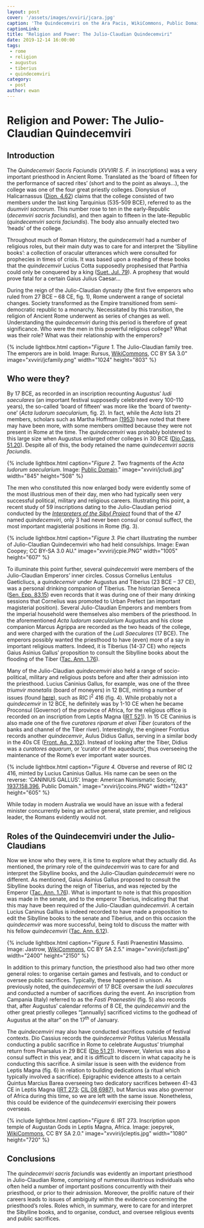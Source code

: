 ```yaml
---
layout: post
cover: '/assets/images/xvviri/jcara.jpg'
caption: 'The Quindecemviri on the Ara Pacis, WikiCommons, Public Domain.'
captionLink:
title: "Religion and Power: The Julio-Claudian Quindecemviri"
date: 2019-12-14 16:00:00
tags:
 - rome
 - religion
 - augustus
 - tiberius
 - quindecemviri
category:
 - post
author: ewan
---
```


<h1 id="religion-and-power-the-julio-claudian-quindecemviri">Religion and Power: The Julio-Claudian Quindecemviri</h1>
<h2 id="introduction">Introduction</h2>
<p>The <em>Quindecemviri Sacris Faciundis</em> (<em>XVVIRI S. F.</em> in inscriptions) was a very important priesthood in Ancient Rome. Translated as the ‘board of fifteen for the performance of sacred rites’ (short and to the point as always…), the college was one of the four great priestly colleges. Dionysius of Halicarnassus (<a href="http://penelope.uchicago.edu/Thayer/E/Roman/Texts/Dionysius_of_Halicarnassus/4C*.html#62.4">Dion. 4.62</a>) claims that the college consisted of two members under the last king Tarquinius (535-509 BCE), referred to as the <em>duumviri sacrorum</em>. This number rose to ten in the early-Republic (<em>decemviri sacris faciundis</em>), and then again to fifteen in the late-Republic (<em>quindecemviri sacris faciundis</em>). The body also annually elected two ‘heads’ of the college.</p>
<p>Throughout much of Roman History, the <em>quindecemviri</em> had a number of religious roles, but their main duty was to care for and interpret the ‘Sibylline books’: a collection of oracular utterances which were consulted for prophecies in times of crisis. It was based upon a reading of these books that the <em>quindecemvir</em> Lucius Cotta supposedly prophesised that Parthia could only be conquered by a king (<a href="http://penelope.uchicago.edu/Thayer/E/Roman/Texts/Suetonius/12Caesars/Julius*.html">Suet. Jul. 79</a>). A prophesy that would prove fatal for a certain Gaius Julius Caesar…</p>
<p>During the reign of the Julio-Claudian dynasty (the first five emperors who ruled from 27 BCE – 68 CE, fig. 1), Rome underwent a range of societal changes. Society transformed as the Empire transitioned from semi-democratic republic to a monarchy. Necessitated by this transition, the religion of Ancient Rome underwent as series of changes as well. Understanding the <em>quindecemviri</em> during this period is therefore of great significance. Who were the men in this powerful religious college? What was their role? What was their relationship with the emperors?</p>

{% include lightbox.html
caption="*Figure 1.* The Julio-Claudian family tree. The emperors are in bold. Image: Rursus, [WikiCommons](https://en.wikipedia.org/wiki/Julio-Claudian_dynasty#/media/File:JulioClaudian.svg), CC BY SA 3.0"
image="xvviri/jcfamily.png"
width="1024"
height="803" %}

<h2 id="who-were-they">Who were they?</h2>
<p>By 17 BCE, as recorded in an inscription recounting Augustus’ <em>ludi saeculares</em> (an important festival supposedly celebrated every 100-110 years), the so-called ‘board of fifteen’ was more like the ‘board of twenty-one’ (<em>Acta ludorum saecularium</em>, fig. 2)<em>.</em> In fact, while the <em>Acta</em> lists 21 members, scholars such as Martha Hoffman <a href="https://www.jstor.org/stable/292139">(1953</a>) have noted that there may have been more, with some members omitted because they were not present in Rome at the time. The <em>quindecemviri</em> was probably bolstered to this large size when Augustus enlarged other colleges in 30 BCE (<a href="http://penelope.uchicago.edu/Thayer/E/Roman/Texts/Cassius_Dio/51*.html">Dio Cass. 51.20</a>). Despite all of this, the body retained the name <em>quindecemviri sacris faciundis</em>.</p>

{% include lightbox.html
caption="*Figure 2.* Two fragments of the *Acta ludorum saecularium*. Image: [Public Domain](http://impero12.rssing.com/chan-9156852/all_p18.html#item343)."
image="xvviri/jcludi.jpg"
width="845"
height="508" %}

<p>The men who constituted this now enlarged body were evidently some of the most illustrious men of their day, men who had typically seen very successful political, military and religious careers. Illustrating this point, a recent study of 59 inscriptions dating to the Julio-Claudian period conducted by the <a href="https://researchers.mq.edu.au/en/projects/the-interpreters-of-the-sibyl-the-xvviri-and-the-city-of-rome"><em>Interpreters of the Sibyl Project</em></a> found that of the 47 named <em>quindecemviri</em>, only 3 had never been consul or consul suffect, the most important magisterial positions in Rome (fig. 3).</p>

{% include lightbox.html
caption="*Figure 3.* Pie chart illustrating the number of Julio-Claudian Quindecemviri who had held consulships. Image: Ewan Coopey; CC BY-SA 3.0 AU."
image="xvviri/jcpie.PNG"
width="1005"
height="607" %}

<p>To illuminate this point further, several <em>quindecemviri</em> were members of the Julio-Claudian Emperors’ inner circles. Cossus Cornelius Lentulus Gaeticliucs, a <em>quindecemvir</em> under Augustus and Tiberius (23 BCE – 37 CE), was a personal drinking companion of Tiberius. The historian Seneca (<a href="https://en.wikisource.org/wiki/Moral_letters_to_Lucilius/Letter_83">Sen. Epp. 83.15</a>) even records that it was during one of their many drinking sessions that Cornelius was promoted to Urban Prefect (an important magisterial position). Several Julio-Claudian Emperors and members from the imperial household were themselves also members of the priesthood. In the aforementioned <em>Acta ludorum saecularium</em> Augustus and his close companion Marcus Agrippa are recorded as the two heads of the college, and were charged with the curation of the <em>Ludi Saeculares</em> (17 BCE). The emperors possibly wanted the priesthood to have (even) more of a say in important religious matters. Indeed, it is Tiberius (14-37 CE) who rejects Gaius Asinius Gallus’ proposition to consult the Sibylline books about the flooding of the Tiber (<a href="http://penelope.uchicago.edu/Thayer/E/Roman/Texts/Tacitus/Annals/1E*.html">Tac. Ann. 1.76</a>).</p>
<p>Many of the Julio-Claudian <em>quindecemviri</em> also held a range of socio-political, military and religious posts before and after their admission into the priesthood. Lucius Caninius Gallus, for example, was one of the three <em>triumvir monetalis</em> (board of moneyers) in 12 BCE, minting a number of issues (found <a href="http://numismatics.org/ocre/results?q=issuer_facet%3A%22L.+Caninius+Gallus%22">here</a>), such as RIC I<sup>2</sup> 416 (fig. 4). While probably not a <em>quindecemvir</em> in 12 BCE, he definitely was by 1-10 CE when he became Proconsul (Governor) of the province of Africa, for the religious office is recorded on an inscription from Leptis Magna (<a href="http://db.edcs.eu/epigr/epi_ergebnis.php">IRT 521</a>). In 15 CE Caninius is also made one of the five <em>curatores riparum et alvei Tiber</em> (curators of the banks and channel of the Tiber river). Interestingly, the engineer Frontius records another <em>quindecemvir</em>, Aulus Didius Gallus, serving in a similar body in the 40s CE (<a href="http://penelope.uchicago.edu/Thayer/E/Roman/Texts/Frontinus/De_Aquis/text*.html">Front. Aq. 2.102</a>). Instead of looking after the Tiber, Didius was a <em>curatores aquarum</em>, or ‘curator of the aqueducts’, thus overseeing the maintenance of the Rome’s ever important water sources.</p>

{% include lightbox.html
caption="*Figure 4.* Obverse and reverse of RIC I2 416, minted by Lucius Caninius Gallus. His name can be seen on the reverse: ‘CANINIUS GALLUS’. Image: American Numismatic Society, [1937.158.396](http://numismatics.org/collection/1937.158.396), Public Domain."
image="xvviri/jccoins.PNG"
width="1243"
height="605" %}

<p>While today in modern Australia we would have an issue with a federal minister concurrently being an active general, state premier, and religious leader, the Romans evidently would not.</p>
<h2 id="roles-of-the-quindecemviri-under-the-julio-claudians">Roles of the Quindecemviri under the Julio-Claudians</h2>
<p>Now we know who they were, it is time to explore what they actually did. As mentioned, the primary role of the <em>quindecemviri</em> was to care for and interpret the Sibylline books, and the Julio-Claudian <em>quindecemviri</em> were no different. As mentioned, Gaius Asinius Gallus proposed to consult the Sibylline books during the reign of Tiberius, and was rejected by the Emperor (<a href="http://penelope.uchicago.edu/Thayer/E/Roman/Texts/Tacitus/Annals/1E*.html#note13">Tac. Ann. 1.76</a>). What is important to note is that this proposition was made in the senate, and to the emperor Tiberius, indicating that that this may have been required of the Julio-Claudian <em>quindecemviri</em>. A certain Lucius Caninus Galllus is indeed recorded to have made a proposition to edit the Sibylline books to the senate and Tiberius, and on this occasion the <em>quindecemvir</em> was more successful, being told to discuss the matter with his fellow <em>quindecemviri</em> (<a href="http://penelope.uchicago.edu/Thayer/E/Roman/Texts/Tacitus/Annals/6A*.html">Tac. Ann. 6.12</a>).</p>

{% include lightbox.html
caption="*Figure 5.* Fasti Praenestini Massimo. Image: Jastrow, [WikiCommons](https://commons.wikimedia.org/wiki/File:Fasti_Praenestini_Massimo_n1.jpg), CC BY SA 2.5."
image="xvviri/jcfasti.jpg"
width="2400"
height="2150" %}

<p>In addition to this primary function, the priesthood also had two other more general roles: to organise certain games and festivals, and to conduct or oversee public sacrifices. Typically, these happened in unison. As previously noted, the <em>quindecemviri</em> of 17 BCE oversaw the <em>ludi saeculares</em> and conducted a number of sacrifices during the event. An inscription from Campania (Italy) referred to as the <em>Fasti Praenestini</em> (fig. 5) also records that, after Augustus’ calendar reforms of 8 CE, the <em>quindecemviri</em> and the other great priestly colleges “[annually] sacrificed victims to the godhead of Augustus at the altar” on the 17<sup>th</sup> of January.</p>
<p>The <em>quindecemviri</em> may also have conducted sacrifices outside of festival contexts. Dio Cassius records the <em>quindecemvir</em> Potitus Valerius Messalla conducting a public sacrifice in Rome to celebrate Augustus’ triumphal return from Pharsalus in 29 BCE (<a href="http://penelope.uchicago.edu/Thayer/E/Roman/Texts/Cassius_Dio/51*.html">Dio 51.21</a>). However, Valerius was also a consul suffect in this year, and it is difficult to discern in what capacity he is conducting this sacrifice. A similar issue is seen with the evidence from Leptis Magna (fig. 6) in relation to building dedications (a ritual which typically involved a sacrifice). Epigraphic evidence attests to a certain Quintus Marcius Barea overseeing two dedicatory sacrifices between 41-43 CE in Leptis Magna (<a href="https://edh-www.adw.uni-heidelberg.de/edh/inschrift/HD021094">IRT 273</a>; <a href="https://edh-www.adw.uni-heidelberg.de/edh/inschrift/HD030003">CIL 08 6987</a>), but Marcius was also governor of Africa during this time, so we are left with the same issue. Nonetheless, this could be evidence of the <em>quindecemviri</em> exercising their powers overseas.</p>

{% include lightbox.html
caption="*Figure 6.* IRT 273. Inscription upon temple of Augustan Gods in Leptis Magna, Africa. Image: joepyrek, [WikiCommons](https://commons.wikimedia.org/wiki/File:Leptis_Magna_(72)_(8288881469).jpg), CC BY SA 2.0."
image="xvviri/jcleptis.jpg"
width="1080"
height="720" %}

<h2 id="conclusions">Conclusions</h2>
<p>The <em>quindecemviri sacris faciundis</em> was evidently an important priesthood in Julio-Claudian Rome, comprising of numerous illustrious individuals who often held a number of important positions concurrently with their priesthood, or prior to their admission. Moreover, the prolific nature of their careers leads to issues of ambiguity within the evidence concerning the priesthood’s roles. Roles which, in summary, were to care for and interpret the Sibylline books, and to organise, conduct, and oversee religious events and public sacrifices.</p>
